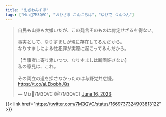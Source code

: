 ```yaml
---
title: "えざわみずほ"
tags: ["Miz🐾7M3QVC", "おひさま こんにちは", "ゆびで つんつん"]
---
```


<blockquote class="twitter-tweet"><p lang="ja" dir="ltr">自民も山東も大嫌いだが、この発言そのものは肯定せざるを得ない。<br><br>事実として、なりすましが現に存在してるんだから。<br>なりすましによる性犯罪が実際に起こってるんだから。<br><br>【当事者に寄り添いつつ、なりすましは断固許さない】<br>私の意見は、これ。<br><br>その両立の道を探さなかったのは与野党共怠慢。 <a href="https://t.co/aLEbobhJQs">https://t.co/aLEbobhJQs</a></p>&mdash; Miz🐾7M3QVC (@7M3QVC) <a href="https://twitter.com/7M3QVC/status/1669737324903813122?ref_src=twsrc%5Etfw">June 16, 2023</a></blockquote> <script async src="https://platform.twitter.com/widgets.js" charset="utf-8"></script> 

{{< link href="https://twitter.com/7M3QVC/status/1669737324903813122" >}}
